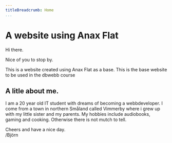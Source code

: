 ```yaml
---
titleBreadcrumb: Home
...
```

A website using Anax Flat
===============================



Hi there.

Nice of you to stop by.


This is a website created using Anax Flat as a base. This is the base website to be used in the dbwebb course 

**A litle about me**.
-----------------------
I am a 20 year old IT student with dreams of becoming a webbdeveloper. I come from a town in northern Småland called Vimmerby where i grew up with my little sister and my parents. My hobbies include audiobooks, gaming and
cooking. Otherwise there is not mutch to tell.
  
Cheers and have a nice day.  
/Björn

